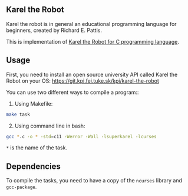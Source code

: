 ## Karel the Robot

Karel the robot is in general an educational programming language for beginners,
created by Richard E. Pattis. 

This is implementation of [Karel the Robot for C
programming language](https://en.wikipedia.org/wiki/Karel_(programming_language)).


## Usage

First, you need to install an open source university API called Karel the Robot on your OS:
https://git.kpi.fei.tuke.sk/kpi/karel-the-robot

You can use two different ways to compile a program::
1. Using Makefile:
  ```bash
  make task
  ```
2. Using command line in bash:
  ```bash
  gcc *.c -o * -std=c11 -Werror -Wall -lsuperkarel -lcurses
  ```
`*` is the name of the task.

## Dependencies

To compile the tasks, you need to have a copy of the `ncurses` library and `gcc-package`.


